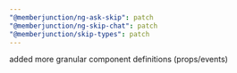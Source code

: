 ```yaml
---
"@memberjunction/ng-ask-skip": patch
"@memberjunction/ng-skip-chat": patch
"@memberjunction/skip-types": patch
---
```


added more granular component definitions (props/events)
